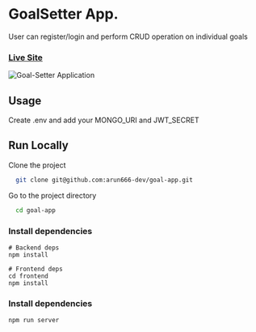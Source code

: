# GoalSetter App.

User can register/login and perform CRUD operation on individual goals

### [Live Site](https://goal-app7.herokuapp.com/)

![Goal-Setter Application](https://i.imgur.com/lmHQDba.png)

## Usage

Create .env and add your MONGO_URI and JWT_SECRET

## Run Locally

Clone the project

```bash
  git clone git@github.com:arun666-dev/goal-app.git
```

Go to the project directory

```bash
  cd goal-app
```

### Install dependencies

```
# Backend deps
npm install

# Frontend deps
cd frontend
npm install
```

### Install dependencies

```
npm run server
```
